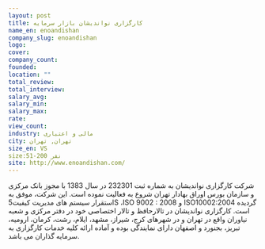 ```yaml
---
layout: post
title: کارگزاری نواندیشان بازار سرمایه
name_en: enoandishan
company_slug: enoandishan
logo: 
cover: 
company_count:
founded:
location: ""
total_review: 
total_interview: 
salary_avg: 
salary_min: 
salary_max: 
rate: 
view_count: 
industry: مالی و اعتباری
city: تهران, تهران
size_en: VS
size:51-200 نفر
site: http://www.enoandishan.com/
---
```




شرکت کارگزاری نواندیشان به شماره ثبت 232301 در سال 1383 با مجوز بانک مرکزی و سازمان بورس اوراق بهادار تهران شروع به فعالیت نموده است. این شرکت، موفق به استقرار سیستم های مدیریت کیفیت5S ،ISO 9002 : 2008 و ISO10002:2004 گردیده است. کارگزاری نواندیشان در تالارحافظ و تالار اختصاصی خود در دفتر مرکزی و شعبه نیاوران واقع در تهران و در شهرهای کرج، شیراز، مشهد، ایلام، رشت، کرمان، ارومیه، تبریز، بجنورد و اصفهان دارای نمایندگی بوده و آماده ارائه کلیه خدمات کارگزاری به سرمایه گذاران می باشد.
